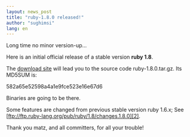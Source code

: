 ```yaml
---
layout: news_post
title: "ruby-1.8.0 released!"
author: "sughimsi"
lang: en
---
```


Long time no minor version-up…

Here is an initial official release of a stable version **ruby 1.8**.

The [download site][1] will lead you to the source code
ruby-1.8.0.tar.gz. Its MD5SUM is:

582a65e52598a4a1e9fce523e16e67d6

Binaries are going to be there.

Some features are changed from previous stable version ruby 1.6.x; See
[ftp://ftp.ruby-lang.org/pub/ruby/1.8/changes.1.8.0][2].

Thank you matz, and all committers, for all your trouble!



[1]: http://www.ruby-lang.org/download-1.8.0.rbx 
[2]: ftp://ftp.ruby-lang.org/pub/ruby/1.8/changes.1.8.0 
